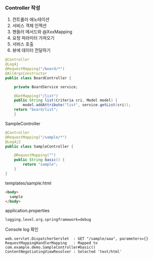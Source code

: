 ### Controller 작성

1. 컨트롤러 애노테이션
2. 서비스 객체 인젝션
3. 핸들러 메서드와 @XxxMapping
4. 요청 파라미터 가져오기
5. 서비스 호출
6. 뷰에 데이터 전달하기

```java
@Controller
@Log4j
@RequestMapping("/board/*")
@AllArgsConstructor
public class BoardController {

	private BoardService service;

	@GetMapping("/list")
	public String list(Criteria cri, Model model) {
		model.addAttribute("list", service.getList(cri));
    return "board/list";
	}

```

SampleController

```java
@Controller
@RequestMapping("/sample/*")
@Log4j2
public class SampleController {

	@RequestMapping("")
	public String basic() {
		return "sample";
	}
}
```

templates/sample.html

```html
<body>
  sample
</body>
```

application.properties

```
logging.level.org.springframework=debug
```

Console log 확인

```
web.servlet.DispatcherServlet  : GET "/sample/aaa", parameters={}
RequestMappingHandlerMapping   : Mapped to com.example.demo.SampleController#basic()
ContentNegotiatingViewResolver : Selected 'text/html'
```
